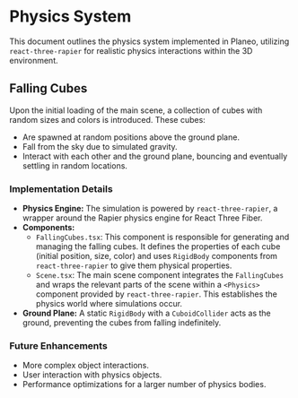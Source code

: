 # Physics System

This document outlines the physics system implemented in Planeo, utilizing `react-three-rapier` for realistic physics interactions within the 3D environment.

## Falling Cubes

Upon the initial loading of the main scene, a collection of cubes with random sizes and colors is introduced. These cubes:

- Are spawned at random positions above the ground plane.
- Fall from the sky due to simulated gravity.
- Interact with each other and the ground plane, bouncing and eventually settling in random locations.

### Implementation Details

- **Physics Engine:** The simulation is powered by `react-three-rapier`, a wrapper around the Rapier physics engine for React Three Fiber.
- **Components:**
  - `FallingCubes.tsx`: This component is responsible for generating and managing the falling cubes. It defines the properties of each cube (initial position, size, color) and uses `RigidBody` components from `react-three-rapier` to give them physical properties.
  - `Scene.tsx`: The main scene component integrates the `FallingCubes` and wraps the relevant parts of the scene within a `<Physics>` component provided by `react-three-rapier`. This establishes the physics world where simulations occur.
- **Ground Plane:** A static `RigidBody` with a `CuboidCollider` acts as the ground, preventing the cubes from falling indefinitely.

### Future Enhancements

- More complex object interactions.
- User interaction with physics objects.
- Performance optimizations for a larger number of physics bodies.
